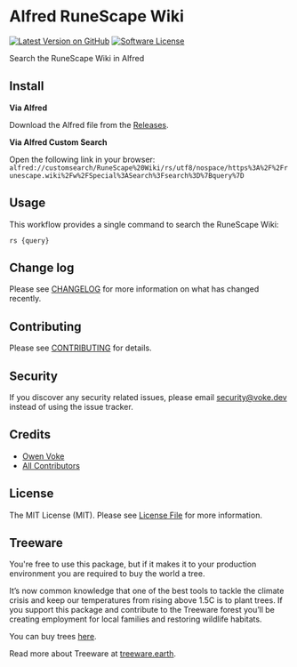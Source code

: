 # Alfred RuneScape Wiki

[![Latest Version on GitHub][ico-version]][link-releases]
[![Software License][ico-license]](LICENSE.md)

Search the RuneScape Wiki in Alfred

## Install

**Via Alfred**

Download the Alfred file from the [Releases](https://github.com/owenvoke/alfred-runescape-wiki/releases).

**Via Alfred Custom Search**

Open the following link in your browser: `alfred://customsearch/RuneScape%20Wiki/rs/utf8/nospace/https%3A%2F%2Frunescape.wiki%2Fw%2FSpecial%3ASearch%3Fsearch%3D%7Bquery%7D`

## Usage

This workflow provides a single command to search the RuneScape Wiki:

`rs {query}`

## Change log

Please see [CHANGELOG](CHANGELOG.md) for more information on what has changed recently.

## Contributing

Please see [CONTRIBUTING](.github/CONTRIBUTING.md) for details.

## Security

If you discover any security related issues, please email security@voke.dev instead of using the issue tracker.

## Credits

- [Owen Voke][link-author]
- [All Contributors][link-contributors]

## License

The MIT License (MIT). Please see [License File](LICENSE.md) for more information.

## Treeware

You're free to use this package, but if it makes it to your production environment you are required to buy the world a tree.

It’s now common knowledge that one of the best tools to tackle the climate crisis and keep our temperatures from rising above 1.5C is to plant trees. If you support this package and contribute to the Treeware forest you’ll be creating employment for local families and restoring wildlife habitats.

You can buy trees [here][link-treeware-gifting].

Read more about Treeware at [treeware.earth][link-treeware].

[ico-version]: https://img.shields.io/github/v/tag/owenvoke/alfred-runescape-wiki.svg?sort=semver&style=flat-square
[ico-license]: https://img.shields.io/badge/license-MIT-brightgreen.svg?style=flat-square

[link-releases]: https://github.com/owenvoke/alfred-runescape-wiki/releases
[link-treeware]: https://treeware.earth
[link-treeware-gifting]: https://ecologi.com/owenvoke?gift-trees
[link-author]: https://github.com/owenvoke
[link-contributors]: ../../contributors
